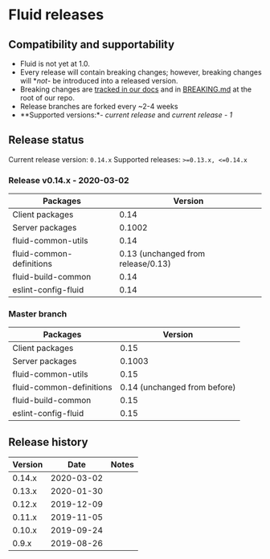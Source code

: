 # Fluid releases

## Compatibility and supportability

- Fluid is not yet at 1.0.
- Every release will contain breaking changes; however, breaking changes will **not*- be
  introduced into a released version.
- Breaking changes are [tracked in our docs](./breaking-changes.md) and in
  [BREAKING.md](https://github.com/microsoft/FluidFramework/blob/master/BREAKING.md) at the root of our repo.
- Release branches are forked every ~2-4 weeks
- **Supported versions:*- _current release_ and _current release - 1_


## Release status

Current release version: `0.14.x`
Supported releases: `>=0.13.x, <=0.14.x`


### Release v0.14.x - 2020-03-02

| Packages                 | Version                            |
| ------------------------ | ---------------------------------- |
| Client packages          | 0.14                               |
| Server packages          | 0.1002                             |
| fluid-common-utils       | 0.14                               |
| fluid-common-definitions | 0.13 (unchanged from release/0.13) |
| fluid-build-common       | 0.14                               |
| eslint-config-fluid      | 0.14                               |


### Master branch

| Packages                 | Version                      |
| ------------------------ | ---------------------------- |
| Client packages          | 0.15                         |
| Server packages          | 0.1003                       |
| fluid-common-utils       | 0.15                         |
| fluid-common-definitions | 0.14 (unchanged from before) |
| fluid-build-common       | 0.15                         |
| eslint-config-fluid      | 0.15                         |


## Release history

| Version | Date       | Notes |
| ------- | ---------- | ----- |
| 0.14.x  | 2020-03-02 |       |
| 0.13.x  | 2020-01-30 |       |
| 0.12.x  | 2019-12-09 |       |
| 0.11.x  | 2019-11-05 |       |
| 0.10.x  | 2019-09-24 |       |
| 0.9.x   | 2019-08-26 |       |
